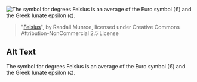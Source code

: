 ![The symbol for degrees Felsius is an average of the Euro symbol (€) and the Greek lunate epsilon (ϵ).](https://imgs.xkcd.com/comics/felsius.png)
> "[Felsius](https://xkcd.com/1923/)", by Randall Munroe, licensed under Creative Commons Attribution-NonCommercial 2.5 License

## Alt Text
The symbol for degrees Felsius is an average of the Euro symbol (€) and the Greek lunate epsilon (ϵ).
